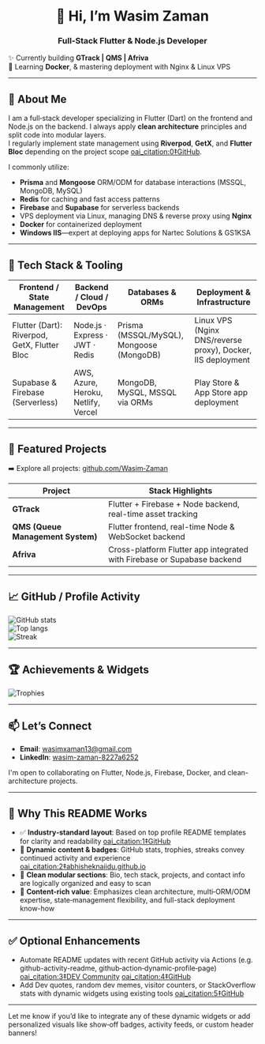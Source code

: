 <h1 align="center">👋 Hi, I’m Wasim Zaman</h1>
<h3 align="center">Full‑Stack Flutter & Node.js Developer</h3>

✨ Currently building **GTrack | QMS | Afriva**  
🌱 Learning **Docker**, & mastering deployment with Nginx & Linux VPS

---

## 💼 About Me

I am a full‑stack developer specializing in Flutter (Dart) on the frontend and Node.js on the backend. I always apply **clean architecture** principles and split code into modular layers.  
I regularly implement state management using **Riverpod**, **GetX**, and **Flutter Bloc** depending on the project scope  [oai_citation:0‡GitHub](https://github.com/Flutter-Journey/Flutter-Clean-Template?utm_source=chatgpt.com).

I commonly utilize:
- **Prisma** and **Mongoose** ORM/ODM for database interactions (MSSQL, MongoDB, MySQL)
- **Redis** for caching and fast access patterns
- **Firebase** and **Supabase** for serverless backends
- VPS deployment via Linux, managing DNS & reverse proxy using **Nginx**
- **Docker** for containerized deployment
- **Windows IIS**—expert at deploying apps for Nartec Solutions & GS1KSA

---

## 🧰 Tech Stack & Tooling

| Frontend / State Management      | Backend / Cloud / DevOps                            | Databases & ORMs              | Deployment & Infrastructure                      |
|-------------------------------|-----------------------------------------------------|-------------------------------|-------------------------------------------------|
| Flutter (Dart): Riverpod, GetX, Flutter Bloc | Node.js · Express · JWT · Redis                      | Prisma (MSSQL/MySQL), Mongoose (MongoDB)           | Linux VPS (Nginx DNS/reverse proxy), Docker, IIS deployment |
| Supabase & Firebase (Serverless)           | AWS, Azure, Heroku, Netlify, Vercel                 | MongoDB, MySQL, MSSQL via ORMs | Play Store & App Store app deployment             |

---

## 🚀 Featured Projects

➡️ Explore all projects: [github.com/Wasim‑Zaman](https://github.com/Wasim-Zaman)

| Project | Stack Highlights |
|--------|------------------|
| **GTrack** | Flutter + Firebase + Node backend, real-time asset tracking |
| **QMS (Queue Management System)** | Flutter frontend, real-time Node & WebSocket backend |
| **Afriva** | Cross-platform Flutter app integrated with Firebase or Supabase backend |

---

## 📈 GitHub / Profile Activity

![GitHub stats](https://github-readme-stats.vercel.app/api?username=Wasim-Zaman&theme=radical&include_all_commits=false)  
![Top langs](https://github-readme-stats.vercel.app/api/top-langs/?username=Wasim-Zaman&theme=radical&layout=compact)  
![Streak](https://github-readme-streak-stats.herokuapp.com/?user=Wasim-Zaman&theme=radical)

---

## 🏆 Achievements & Widgets

![Trophies](https://github-profile-trophy.vercel.app/?username=Wasim-Zaman&theme=radical&no-bg=true&margin-w=4)

---

## 📫 Let’s Connect

- **Email**: wasimxaman13@gmail.com  
- **LinkedIn**: [wasim-zaman-8227a6252](https://linkedin.com/in/wasim-zaman-8227a6252)  

I'm open to collaborating on Flutter, Node.js, Firebase, Docker, and clean-architecture projects.

---

## 🧩 Why This README Works

- ✅ **Industry‑standard layout**: Based on top profile README templates for clarity and readability  [oai_citation:1‡GitHub](https://github.com/tientuyen07/flutter-clean-architecture-template?utm_source=chatgpt.com)  
- 🔄 **Dynamic content & badges**: GitHub stats, trophies, streaks convey continued activity and experience  [oai_citation:2‡abhisheknaiidu.github.io](https://abhisheknaiidu.github.io/awesome-github-profile-readme/?utm_source=chatgpt.com)  
- 📂 **Clean modular sections**: Bio, tech stack, projects, and contact info are logically organized and easy to scan  
- 🧠 **Content-rich value**: Emphasizes clean architecture, multi‑ORM/ODM expertise, state‑management flexibility, and full-stack deployment know-how  

---

## ✅ Optional Enhancements

- Automate README updates with recent GitHub activity via Actions (e.g. github-activity-readme, github‑action‑dynamic‑profile‑page)  [oai_citation:3‡DEV Community](https://dev.to/jfmartinz/level-up-your-github-profile-with-these-20-amazing-resources-524p?utm_source=chatgpt.com) [oai_citation:4‡GitHub](https://github.com/resourceful-nebil/Flutter-Clean-Architecture-Starter-Kit-Template?utm_source=chatgpt.com)  
- Add Dev quotes, random dev memes, visitor counters, or StackOverflow stats with dynamic widgets using existing tools  [oai_citation:5‡GitHub](https://github.com/abhisheknaiidu/awesome-github-profile-readme?utm_source=chatgpt.com)  

---

Let me know if you’d like to integrate any of these dynamic widgets or add personalized visuals like show‑off badges, activity feeds, or custom header banners!
